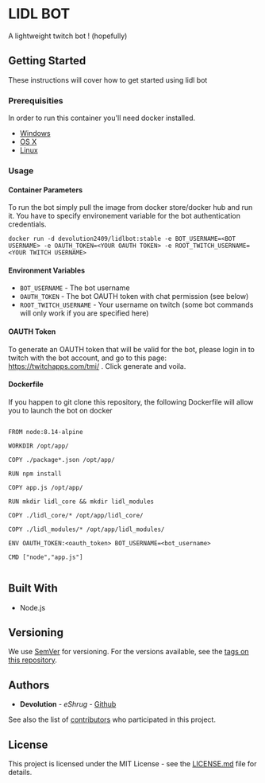 # LIDL BOT

A lightweight twitch bot ! (hopefully)

## Getting Started

These instructions will cover how to get started using lidl bot

### Prerequisities


In order to run this container you'll need docker installed.

* [Windows](https://docs.docker.com/windows/started)
* [OS X](https://docs.docker.com/mac/started/)
* [Linux](https://docs.docker.com/linux/started/)

### Usage

#### Container Parameters

To run the bot simply pull the image from docker store/docker hub and run it.
You have to specify environement variable for the bot authentication credentials. 

```shell
docker run -d devolution2409/lidlbot:stable -e BOT_USERNAME=<BOT USERNAME> -e OAUTH_TOKEN=<YOUR OAUTH TOKEN> -e ROOT_TWITCH_USERNAME=<YOUR TWITCH USERNAME>
```


#### Environment Variables

* `BOT_USERNAME` - The bot username
* `OAUTH_TOKEN` - The bot OAUTH token with chat permission (see below)
* `ROOT_TWITCH_USERNAME`  - Your username on twitch (some bot commands will only work if you are specified here)

#### OAUTH Token

To generate an OAUTH token that will be valid for the bot, please login in to twitch with the bot account, and go to this page: https://twitchapps.com/tmi/ .
Click generate and voila.

#### Dockerfile

If you happen to git clone this repository, the following Dockerfile will allow you to launch the bot on docker

```

FROM node:8.14-alpine

WORKDIR /opt/app/

COPY ./package*.json /opt/app/

RUN npm install

COPY app.js /opt/app/

RUN mkdir lidl_core && mkdir lidl_modules

COPY ./lidl_core/* /opt/app/lidl_core/

COPY ./lidl_modules/* /opt/app/lidl_modules/

ENV OAUTH_TOKEN:<oauth_token> BOT_USERNAME=<bot_username>

CMD ["node","app.js"]


```



## Built With

* Node.js



## Versioning

We use [SemVer](http://semver.org/) for versioning. For the versions available, see the 
[tags on this repository](https://github.com/your/repository/tags). 

## Authors

* **Devolution** - *eShrug* - [Github](https://github.com/devolution2409)

See also the list of [contributors](https://github.com/devolution2409/lidl-bot/contributors) who 
participated in this project.

## License

This project is licensed under the MIT License - see the [LICENSE.md](LICENSE.md) file for details.

